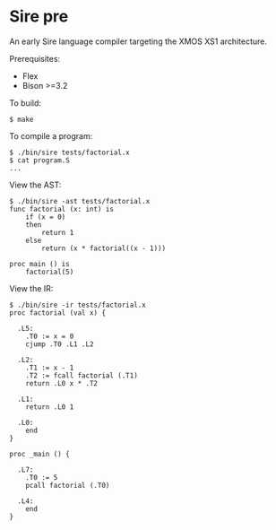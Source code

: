 # Sire pre

An early Sire language compiler targeting the XMOS XS1 architecture.

Prerequisites:
- Flex
- Bison >=3.2

To build:
```
$ make
```

To compile a program:
```
$ ./bin/sire tests/factorial.x
$ cat program.S
...
```

View the AST:
```
$ ./bin/sire -ast tests/factorial.x
func factorial (x: int) is
    if (x = 0)
    then
        return 1
    else
        return (x * factorial((x - 1)))

proc main () is
    factorial(5)
```

View the IR:
```
$ ./bin/sire -ir tests/factorial.x
proc factorial (val x) {
  
  .L5:
    .T0 := x = 0
    cjump .T0 .L1 .L2
  
  .L2:
    .T1 := x - 1
    .T2 := fcall factorial (.T1)
    return .L0 x * .T2
  
  .L1:
    return .L0 1
  
  .L0:
    end
}

proc _main () {
  
  .L7:
    .T0 := 5
    pcall factorial (.T0)
  
  .L4:
    end
}
```
